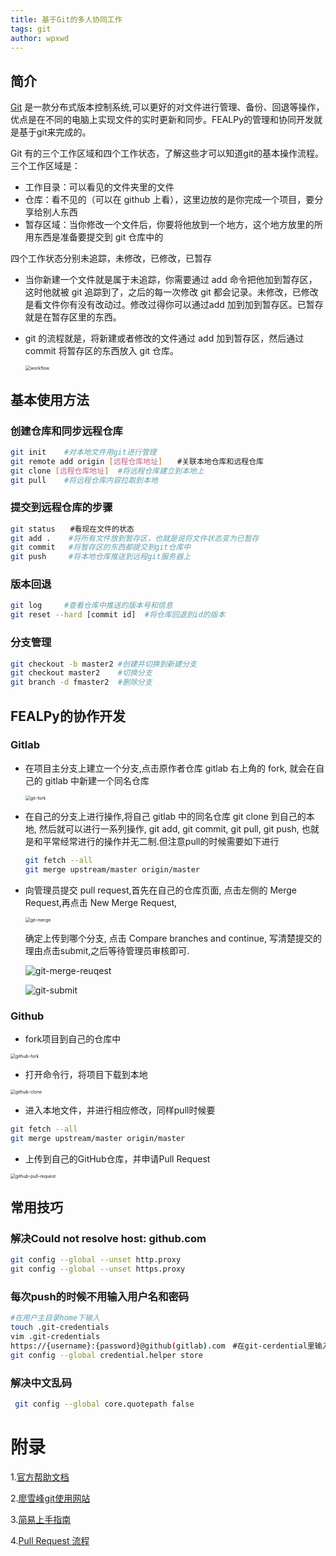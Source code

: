 ```yaml
---
title: 基于Git的多人协同工作
tags: git
author: wpxwd
---
```


## 简介

[Git](https://git-scm.com/) 是一款分布式版本控制系统,可以更好的对文件进行管理、备份、回退等操作，优点是在不同的电脑上实现文件的实时更新和同步。FEALPy的管理和协同开发就是基于git来完成的。

Git 有的三个工作区域和四个工作状态，了解这些才可以知道git的基本操作流程。三个工作区域是：

- 工作目录：可以看见的文件夹里的文件
- 仓库：看不见的（可以在 github 上看），这里边放的是你完成一个项目，要分享给别人东西
- 暂存区域：当你修改一个文件后，你要将他放到一个地方，这个地方放里的所用东西是准备要提交到 git 仓库中的

四个工作状态分别未追踪，未修改，已修改，已暂存

- 当你新建一个文件就是属于未追踪，你需要通过 add 命令把他加到暂存区，这时他就被 git 追踪到了，之后的每一次修改 git 都会记录。未修改，已修改是看文件你有没有改动过。修改过得你可以通过add 加到加到暂存区。已暂存就是在暂存区里的东西。

- git 的流程就是，将新建或者修改的文件通过 add 加到暂存区，然后通过 commit 将暂存区的东西放入 git 仓库。
  
  <img src="../assets/images/git-workflow.png" alt="workflow" style="zoom:50%;" />

## 基本使用方法

### 创建仓库和同步远程仓库
  ```bash
  git init    #对本地文件用git进行管理
  git remote add origin [远程仓库地址]　　#关联本地仓库和远程仓库
  git clone [远程仓库地址]  #将远程仓库建立到本地上
  git pull    #将远程仓库内容拉取到本地
  ```

### 提交到远程仓库的步骤
  ```bash
  git status　　#看现在文件的状态
  git add .    #将所有文件放到暂存区，也就是说将文件状态变为已暂存
  git commit   #将暂存区的东西都提交到git仓库中
  git push     #将本地仓库推送到远程git服务器上
  ```

### 版本回退
  ```bash
  git log     #查看仓库中推送的版本号和信息
  git reset --hard [commit id]  #将仓库回退到id的版本
  ```

### 分支管理
 ```bash
git checkout -b master2 #创建并切换到新建分支
git checkout master2    #切换分支
git branch -d fmaster2  #删除分支
 ```

## FEALPy的协作开发

### Gitlab
  - 在项目主分支上建立一个分支,点击原作者仓库 gitlab 右上角的 fork, 就会在自己的 gitlab 中新建一个同名仓库

    <img src="../assets/images/git-fork.png" alt="git-fork" style="zoom:50%;" />

  - 在自己的分支上进行操作,将自己 gitlab 中的同名仓库 git clone 到自己的本地, 然后就可以进行一系列操作, git add, git commit, git pull, git push, 也就是和平常经常进行的操作并无二制.但注意pull的时候需要如下进行
  
    ```bash
    git fetch --all
    git merge upstream/master origin/master
    ```
  
  - 向管理员提交 pull request,首先在自己的仓库页面, 点击左侧的 Merge Request,再点击 New Merge Request, 
  
    <img src="../assets/images/git-merge.png" alt="git-merge" style="zoom:50%;" />
  
    确定上传到哪个分支, 点击 Compare branches and continue, 写清楚提交的理由点击submit,之后等待管理员审核即可.
  
    ![git-merge-reuqest](../assets/images/git-merge-reuqest.png)
    
    ![git-submit](../assets/images/git-submit.png)

### Github

  - fork项目到自己的仓库中

  <img src="../assets/images/github-fork.png" alt="github-fork" style="zoom:50%;" />

  - 打开命令行，将项目下载到本地

  <img src="../assets/images/github-clone.png" alt="github-clone" style="zoom:50%;" />

  - 进入本地文件，并进行相应修改，同样pull时候要

  ```bash
  git fetch --all
  git merge upstream/master origin/master
  ```

  - 上传到自己的GitHub仓库，并申请Pull Request 

  <img src="../assets/images/github-pull-request.png" alt="github-pull-request" style="zoom:50%;" />

## 常用技巧

### 解决Could not resolve host: github.com

```bash
git config --global --unset http.proxy
git config --global --unset https.proxy
```

### 每次push的时候不用输入用户名和密码

```bash
#在用户主目录home下输入
touch .git-credentials
vim .git-credentials
https://{username}:{password}@github(gitlab).com　#在git-cerdential里输入用户信息
git config --global credential.helper store
```

### 解决中文乱码
```bash
 git config --global core.quotepath false
```

# 附录

1.[官方帮助文档](https://git-scm.com/book/zh/v2)

2.[廖雪峰git使用网站](https://www.liaoxuefeng.com/wiki/896043488029600)

3.[简易上手指南](https://www.bootcss.com/p/git-guide/)

4.[Pull Request 流程](https://juejin.cn/post/6844903821521469448v)

